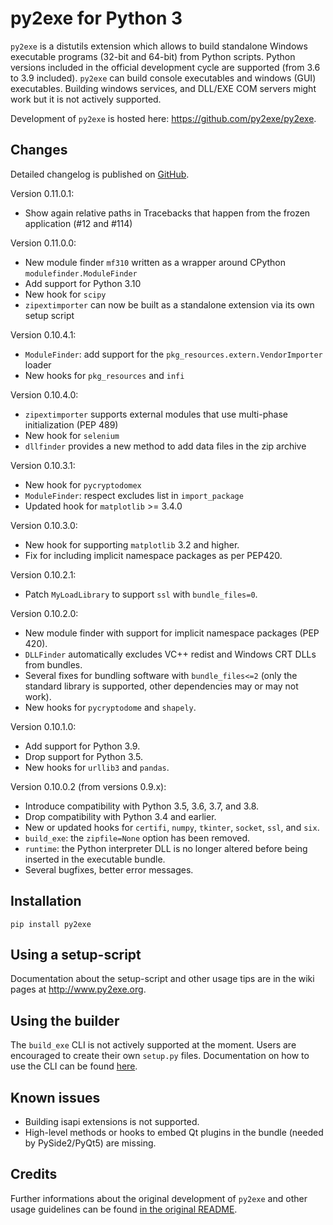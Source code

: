 py2exe for Python 3
===================

`py2exe` is a distutils extension which allows to build standalone
Windows executable programs (32-bit and 64-bit) from Python scripts.
Python versions included in the  official development cycle are supported
(from 3.6 to 3.9 included). `py2exe` can build console executables
and windows (GUI) executables. Building windows services, and DLL/EXE
COM servers might work but it is not actively supported.

Development of `py2exe` is hosted here:
https://github.com/py2exe/py2exe.


Changes
----------------------------

Detailed changelog is published on [GitHub](https://github.com/py2exe/py2exe/releases/).

Version 0.11.0.1:
- Show again relative paths in Tracebacks that happen from the frozen application
  (#12 and #114)

Version 0.11.0.0:
- New module finder `mf310` written as a wrapper around CPython `modulefinder.ModuleFinder`
- Add support for Python 3.10
- New hook for `scipy`
- `zipextimporter` can now be built as a standalone extension via its own setup script

Version 0.10.4.1:
- `ModuleFinder`: add support for the `pkg_resources.extern.VendorImporter` loader
- New hooks for `pkg_resources` and `infi`

Version 0.10.4.0:
- `zipextimporter` supports external modules that use multi-phase initialization (PEP 489)
- New hook for `selenium`
- `dllfinder` provides a new method to add data files in the zip archive

Version 0.10.3.1:
- New hook for `pycryptodomex`
- `ModuleFinder`: respect excludes list in `import_package`
- Updated hook for `matplotlib` >= 3.4.0

Version 0.10.3.0:
- New hook for supporting `matplotlib` 3.2 and higher.
- Fix for including implicit namespace packages as per PEP420.

Version 0.10.2.1:
- Patch `MyLoadLibrary` to support `ssl` with `bundle_files=0`.

Version 0.10.2.0:
- New module finder with support for implicit namespace packages (PEP 420).
- `DLLFinder` automatically excludes VC++ redist and Windows CRT DLLs from bundles.
- Several fixes for bundling software with `bundle_files<=2` (only the standard library
  is supported, other dependencies may or may not work).
- New hooks for `pycryptodome` and `shapely`.

Version 0.10.1.0:
- Add support for Python 3.9.
- Drop support for Python 3.5.
- New hooks for `urllib3` and `pandas`.

Version 0.10.0.2 (from versions 0.9.x):
- Introduce compatibility with Python 3.5, 3.6, 3.7, and 3.8.
- Drop compatibility with Python 3.4 and earlier.
- New or updated hooks for `certifi`, `numpy`, `tkinter`, `socket`,
`ssl`, and `six`.
- `build_exe`: the `zipfile=None` option has been removed.
- `runtime`: the Python interpreter DLL is no longer altered before
being inserted in the executable bundle.
- Several bugfixes, better error messages.


Installation
------------

```pip install py2exe```


Using a setup-script
--------------------

Documentation about the setup-script and other usage tips are in the
wiki pages at http://www.py2exe.org.


Using the builder
-----------------

The `build_exe` CLI is not actively supported at the moment. Users are
encouraged to create their own `setup.py` files. Documentation
on how to use the CLI can be found [here](https://github.com/py2exe/py2exe/blob/master/README_ORIGINAL.rst).


Known issues
------------

- Building isapi extensions is not supported.
- High-level methods or hooks to embed Qt plugins in the bundle (needed by
PySide2/PyQt5) are missing.


Credits
--------

Further informations about the original development of `py2exe` and other
usage guidelines can be found [in the original README](https://github.com/py2exe/py2exe/blob/master/README_ORIGINAL.rst).